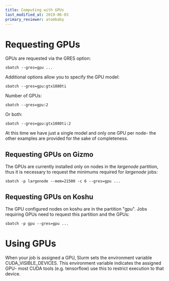 ```yaml
---
title: Computing with GPUs
last_modified_at: 2019-06-03
primary_reviewer: atombaby
---
```


# Requesting GPUs

GPUs are requested via the GRES option:

    sbatch --gres=gpu ...

Additional options allow you to specify the GPU model:

    sbatch --gres=gpu:gtx1080ti

Number of GPUs:

    sbatch --gres=gpu:2

Or both:

    sbatch --gres=gpu:gtx1080ti:2

At this time we have just a single model and only one GPU per node- the other examples are provided for the sake of completeness.

## Requesting GPUs on Gizmo

The GPUs are currently installed only on nodes in the _largenode_ partition, thus it is necessary to request the minimums required for _largenode_ jobs:

    sbatch -p largenode --mem=21500 -c 6 --gres=gpu ...


## Requesting GPUs on Koshu

The GPU configured nodes on koshu are in the partition "gpu".  Jobs requiring GPUs need to request this partition and the GPUs:

    sbatch -p gpu --gres=gpu ...

# Using GPUs

When your job is assigned a GPU, Slurm sets the environment variable
CUDA_VISIBLE_DEVICES.  This environment variable indicates the assigned GPU-
most CUDA tools (e.g. tensorflow) use this to restrict execution to that
device.
